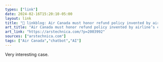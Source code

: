 ```yaml
---
types: ["link"]
date: 2024-02-16T15:20:10-05:00
layout: link
title: "🔗 linkblog: Air Canada must honor refund policy invented by airline’s chatbot'"
art_title: "Air Canada must honor refund policy invented by airline’s chatbot"
art_link: "https://arstechnica.com/?p=2003992"
sources: ["arstechnica.com"]
tags: ["Air Canada","chatbot","AI"]
---
```

Very interesting case.
